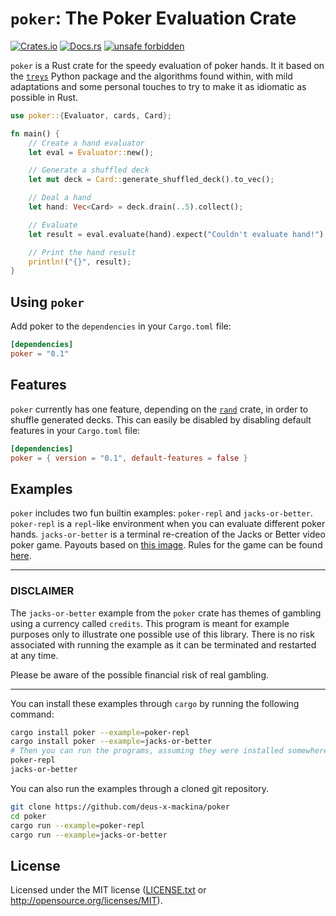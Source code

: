 # `poker`: The Poker Evaluation Crate

[![Crates.io](https://img.shields.io/crates/v/poker)](https://crates.io/crates/poker)
[![Docs.rs](https://docs.rs/poker/badge.svg)](https://docs.rs/poker)
[![unsafe forbidden](https://img.shields.io/badge/unsafe-forbidden-success.svg)](https://github.com/rust-secure-code/safety-dance/)

`poker` is a Rust crate for the speedy evaluation of poker hands. It it based on
the [`treys`](https://github.com/ihendley/treys)
Python package and the algorithms found within, with mild adaptations and some
personal touches to try to make it as idiomatic as possible in Rust.

```rust
use poker::{Evaluator, cards, Card};

fn main() {
    // Create a hand evaluator
    let eval = Evaluator::new();

    // Generate a shuffled deck
    let mut deck = Card::generate_shuffled_deck().to_vec();

    // Deal a hand
    let hand: Vec<Card> = deck.drain(..5).collect();

    // Evaluate
    let result = eval.evaluate(hand).expect("Couldn't evaluate hand!");

    // Print the hand result
    println!("{}", result);
}
```

## Using `poker`

Add poker to the `dependencies` in your `Cargo.toml` file:

```toml
[dependencies]
poker = "0.1"
```

## Features

`poker` currently has one feature, depending on
the [`rand`](https://crates.io/crates/rand) crate, in order to shuffle generated
decks. This can easily be disabled by disabling default features in your
`Cargo.toml` file:

```toml
[dependencies]
poker = { version = "0.1", default-features = false }
```

## Examples

`poker` includes two fun builtin examples: `poker-repl` and `jacks-or-better`.
`poker-repl` is a `repl`-like environment when you can evaluate different poker
hands. `jacks-or-better` is a terminal re-creation of the Jacks or Better
video poker game. Payouts based on [this image](https://www.gamblingsites.com/wp-content/uploads/2016/08/video-poker-pay-table-jacks-or-better.png).
Rules for the game can be found [here](https://www.onlinepoker.net/games/jacks-or-better).

---

### DISCLAIMER

The `jacks-or-better` example from the `poker` crate has themes of gambling
using a currency called `credits`. This program is meant for example purposes
only to illustrate one possible use of this library. There is no risk associated
with running the example as it can be terminated and restarted at any time.

Please be aware of the possible financial risk of real gambling.

---

You can install these examples through `cargo` by running the following command:

```bash
cargo install poker --example=poker-repl
cargo install poker --example=jacks-or-better
# Then you can run the programs, assuming they were installed somewhere in $PATH
poker-repl
jacks-or-better
```

You can also run the examples through a cloned git repository.

```bash
git clone https://github.com/deus-x-mackina/poker
cd poker
cargo run --example=poker-repl
cargo run --example=jacks-or-better
```

## License

Licensed under the MIT license ([LICENSE.txt](LICENSE.txt) or <http://opensource.org/licenses/MIT>).
